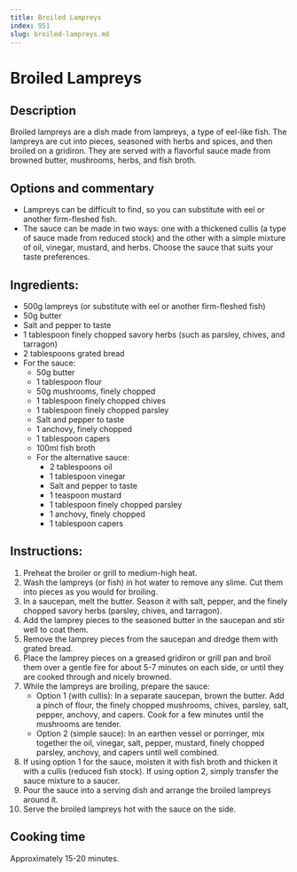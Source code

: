 ```yaml
---
title: Broiled Lampreys
index: 951
slug: broiled-lampreys.md
---
```


# Broiled Lampreys

## Description
Broiled lampreys are a dish made from lampreys, a type of eel-like fish. The lampreys are cut into pieces, seasoned with herbs and spices, and then broiled on a gridiron. They are served with a flavorful sauce made from browned butter, mushrooms, herbs, and fish broth.

## Options and commentary
- Lampreys can be difficult to find, so you can substitute with eel or another firm-fleshed fish.
- The sauce can be made in two ways: one with a thickened cullis (a type of sauce made from reduced stock) and the other with a simple mixture of oil, vinegar, mustard, and herbs. Choose the sauce that suits your taste preferences.

## Ingredients:
- 500g lampreys (or substitute with eel or another firm-fleshed fish)
- 50g butter
- Salt and pepper to taste
- 1 tablespoon finely chopped savory herbs (such as parsley, chives, and tarragon)
- 2 tablespoons grated bread
- For the sauce:
  - 50g butter
  - 1 tablespoon flour
  - 50g mushrooms, finely chopped
  - 1 tablespoon finely chopped chives
  - 1 tablespoon finely chopped parsley
  - Salt and pepper to taste
  - 1 anchovy, finely chopped
  - 1 tablespoon capers
  - 100ml fish broth
  - For the alternative sauce:
    - 2 tablespoons oil
    - 1 tablespoon vinegar
    - Salt and pepper to taste
    - 1 teaspoon mustard
    - 1 tablespoon finely chopped parsley
    - 1 anchovy, finely chopped
    - 1 tablespoon capers

## Instructions:
1. Preheat the broiler or grill to medium-high heat.
2. Wash the lampreys (or fish) in hot water to remove any slime. Cut them into pieces as you would for broiling.
3. In a saucepan, melt the butter. Season it with salt, pepper, and the finely chopped savory herbs (parsley, chives, and tarragon).
4. Add the lamprey pieces to the seasoned butter in the saucepan and stir well to coat them.
5. Remove the lamprey pieces from the saucepan and dredge them with grated bread.
6. Place the lamprey pieces on a greased gridiron or grill pan and broil them over a gentle fire for about 5-7 minutes on each side, or until they are cooked through and nicely browned.
7. While the lampreys are broiling, prepare the sauce:
   - Option 1 (with cullis): In a separate saucepan, brown the butter. Add a pinch of flour, the finely chopped mushrooms, chives, parsley, salt, pepper, anchovy, and capers. Cook for a few minutes until the mushrooms are tender.
   - Option 2 (simple sauce): In an earthen vessel or porringer, mix together the oil, vinegar, salt, pepper, mustard, finely chopped parsley, anchovy, and capers until well combined.
8. If using option 1 for the sauce, moisten it with fish broth and thicken it with a cullis (reduced fish stock). If using option 2, simply transfer the sauce mixture to a saucer.
9. Pour the sauce into a serving dish and arrange the broiled lampreys around it.
10. Serve the broiled lampreys hot with the sauce on the side.

## Cooking time
Approximately 15-20 minutes.